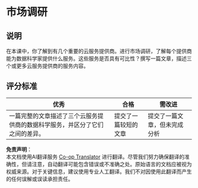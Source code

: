<!--
CO_OP_TRANSLATOR_METADATA:
{
  "original_hash": "96f3696153d9ed54b19a1bb65438c104",
  "translation_date": "2025-08-25T17:31:28+00:00",
  "source_file": "5-Data-Science-In-Cloud/17-Introduction/assignment.md",
  "language_code": "zh"
}
-->
# 市场调研

## 说明

在本课中，你了解到有几个重要的云服务提供商。进行市场调研，了解每个提供商能为数据科学家提供什么服务。这些服务是否具有可比性？撰写一篇文章，描述三个或更多云服务提供商的服务内容。

## 评分标准

优秀 | 合格 | 需改进
--- | --- | -- |
一篇完整的文章描述了三个云服务提供商的数据科学服务，并区分了它们之间的差异。 | 提交了一篇较短的文章 | 提交了一篇文章，但未完成分析

**免责声明**：  
本文档使用AI翻译服务 [Co-op Translator](https://github.com/Azure/co-op-translator) 进行翻译。尽管我们努力确保翻译的准确性，但请注意，自动翻译可能包含错误或不准确之处。原始语言的文档应被视为权威来源。对于关键信息，建议使用专业人工翻译。我们不对因使用此翻译而产生的任何误解或误读承担责任。